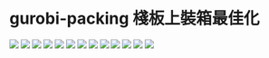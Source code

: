 # gurobi-packing 棧板上裝箱最佳化
![](https://github.com/billju/gurobi-packing/blob/master/variable.png)
![](https://github.com/billju/gurobi-packing/blob/master/object.png)
![](https://github.com/billju/gurobi-packing/blob/master/c1.png)
![](https://github.com/billju/gurobi-packing/blob/master/c2.png)
![](https://github.com/billju/gurobi-packing/blob/master/c3.png)
![](https://github.com/billju/gurobi-packing/blob/master/c4.png)
![](https://github.com/billju/gurobi-packing/blob/master/c5.png)
![](https://github.com/billju/gurobi-packing/blob/master/c6.png)
![](https://github.com/billju/gurobi-packing/blob/master/c7.png)
![](https://github.com/billju/gurobi-packing/blob/master/c8.png)
![](https://github.com/billju/gurobi-packing/blob/master/c9.png)
![](https://github.com/billju/gurobi-packing/blob/master/c10.png)
![](https://github.com/billju/gurobi-packing/blob/master/c11.png)
